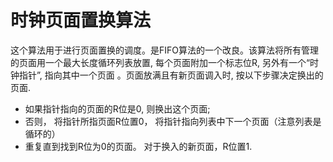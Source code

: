 时钟页面置换算法
================
这个算法用于进行页面置换的调度。是FIFO算法的一个改良。该算法将所有管理的页面用一个最大长度循环列表放置, 每个页面附加一个标志位R, 另外有一个“时钟指针”, 指向其中一个页面 。页面放满且有新页面调入时, 按以下步骤决定换出的页面.
* 如果指针指向的页面的R位是0, 则换出这个页面;
* 否则， 将指针所指页面R位置0， 将指针指向列表中下一个页面（注意列表是循环的）
* 重复直到找到R位为0的页面。
对于换入的新页面，R位置1.
